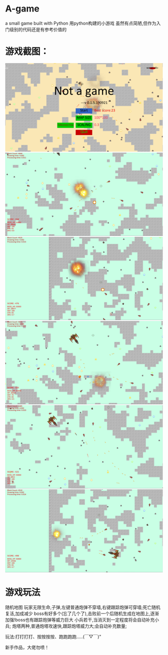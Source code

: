 # A-game
a small game  built with Python
用python构建的小游戏
虽然有点简陋,但作为入门级别的代码还是有参考价值的

# 游戏截图：
![image](https://github.com/fandesfyf/A-game/blob/master/image/9e8419daf90159c2a2561c888857b58.png)
![image](https://github.com/fandesfyf/A-game/blob/master/image/e92e7577be49998e3c8c8b8a3325bbc.png)
![image](https://github.com/fandesfyf/A-game/blob/master/image/1c8299b72fe91470909fe7f04eb15e9.png)
![image](https://github.com/fandesfyf/A-game/blob/master/image/115f625741609b62bf2942832744305.png)
![image](https://github.com/fandesfyf/A-game/blob/master/image/581cab9872d5c8399535ef8aee4937b.png)
![image](https://github.com/fandesfyf/A-game/blob/master/image/77666a796e50dfe203393a3d3c3ff39.png)

# 游戏玩法
随机地图
玩家无限生命,子弹,左键普通炮弹不穿墙,右键跟踪炮弹可穿墙;死亡随机复活,加成减少
boss有好多个(忘了几个了),击败前一个后随机生成在地图上,逐渐加强!boss也有跟踪炮弹等威力巨大
小兵若干,当消灭到一定程度将会自动补充小兵;
炮塔两种,普通炮塔攻速快,跟踪炮塔威力大;会自动补充数量;

玩法:打打打打、按按按按、跑跑跑跑.....(￣▽￣)"

新手作品，大佬勿喷！

